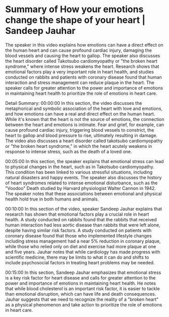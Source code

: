 # Summary of How your emotions change the shape of your heart | Sandeep Jauhar

The speaker in this video explains how emotions can have a direct effect on the human heart and can cause profound cardiac injury, damaging the blood vessels and causing the heart to gallop. The speaker also discusses the heart disorder called Takotsubo cardiomyopathy or "the broken heart syndrome," where intense stress weakens the heart. Research shows that emotional factors play a very important role in heart health, and studies conducted on rabbits and patients with coronary disease found that human interaction and stress management can reduce plaque in the heart. The speaker calls for greater attention to the power and importance of emotions in maintaining heart health to prioritize the role of emotions in heart care.

Detail Summary: 
00:00:00
In this section, the video discusses the metaphorical and symbolic association of the heart with love and emotions, and how emotions can have a real and direct effect on the human heart. While it's known that the heart is not the source of emotions, the connection between the heart and emotions is intimate. Fear and grief, for example, can cause profound cardiac injury, triggering blood vessels to constrict, the heart to gallop and blood pressure to rise, ultimately resulting in damage. The video also discusses a heart disorder called takotsubo cardiomyopathy or "the broken heart syndrome," in which the heart acutely weakens in response to intense stress, such as the death of a loved one.

00:05:00
In this section, the speaker explains that emotional stress can lead to physical changes in the heart, such as in Takotsubo cardiomyopathy. This condition has been linked to various stressful situations, including natural disasters and happy events. The speaker also discusses the history of heart syndromes related to intense emotional disturbance, such as the "Voodoo" Death studied by Harvard physiologist Walter Cannon in 1942. The speaker notes that these associations between emotional and physical health hold true in both humans and animals.

00:10:00
In this section of the video, speaker Sandeep Jauhar explains that research has shown that emotional factors play a crucial role in heart health. A study conducted on rabbits found that the rabbits that received human interaction had less aortic disease than rabbits that were left alone, despite having similar risk factors. A study conducted on patients with coronary disease found that those who implemented lifestyle changes including stress management had a near 5% reduction in coronary plaque, while those who relied only on diet and exercise had more plaque at one and five years. Jauhar notes that while cardiology has made progress with scientific medicine, there may be limits to what it can do and shifts to include psychosocial factors in treating heart problems may be needed.

00:15:00
In this section, Sandeep Jauhar emphasizes that emotional stress is a key risk factor for heart disease and calls for greater attention to the power and importance of emotions in maintaining heart health. He notes that while blood cholesterol is an important risk factor, it is easier to tackle than emotional disruption, which can have life and death consequences. Jauhar suggests that we need to recognize the reality of a "broken heart" as a physical phenomenon and take action to prioritize the role of emotions in heart care.

